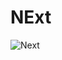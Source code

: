 # NExt
![Next](https://github.com/Jangidyogesh12/NExt/assets/107015666/cf723a9d-93f8-4e3b-a721-c812b90c0190)
